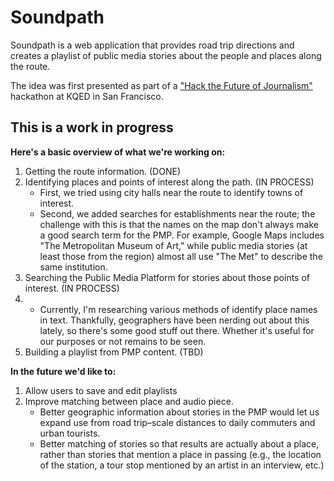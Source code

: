 # Soundpath
Soundpath is a web application that provides road trip directions and creates a playlist of public media stories about the people and places along the route.    

The idea was first presented as part of a ["Hack the Future of Journalism"](http://www.rjionline.org/hackathon2014/soundpath-final-presentation) hackathon at KQED in San Francisco.


## This is a work in progress

**Here's a basic overview of what we're working on:**

1. Getting the route information. (DONE) 
2. Identifying places and points of interest along the path. (IN PROCESS)
    * First, we tried using city halls near the route to identify towns of interest.
    * Second, we added searches for establishments near the route; the challenge with this is that the names on the map don't always make a good search term for the PMP. For example, Google Maps includes "The Metropolitan Museum of Art," while public media stories (at least those from the region) almost all use "The Met" to describe the same institution. 
3. Searching the Public Media Platform for stories about those points of interest. (IN PROCESS)
4.  * Currently, I'm researching various methods of identify place names in text. Thankfully, geographers have been nerding out about this lately, so there's some good stuff out there. Whether it's useful for our purposes or not remains to be seen.
4. Building a playlist from PMP content. (TBD)

**In the future we'd like to:**

1. Allow users to save and edit playlists
2. Improve matching between place and audio piece.
    * Better geographic information about stories in the PMP would let us expand use from road trip–scale distances to daily commuters and urban tourists. 
    * Better matching of stories so that results are actually about a place, rather than stories that mention a place in passing (e.g., the location of the station, a tour stop mentioned by an artist in an interview, etc.)

